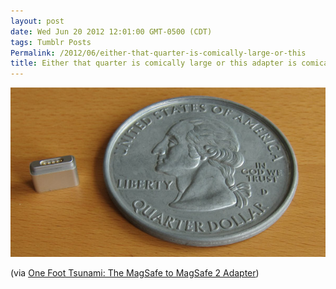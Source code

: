 ```yaml
---
layout: post
date: Wed Jun 20 2012 12:01:00 GMT-0500 (CDT)
tags: Tumblr Posts
Permalink: /2012/06/either-that-quarter-is-comically-large-or-this
title: Either that quarter is comically large or this adapter is comically small&hellip;
---
```


![](/public/assets/tumblr/tumblr_m5xdz5o2fb1qa4klho1_r1_1280.jpg)

(via [One Foot Tsunami: The MagSafe to MagSafe 2 Adapter](http://www.onefoottsunami.com/2012/06/20/the-magsafe-to-magsafe-2-adapter/))

